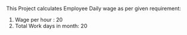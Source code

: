 This Project calculates Employee
Daily wage as per given requirement:
1. Wage per hour : 20
2. Total Work days in month: 20
